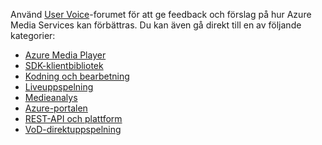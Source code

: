 Använd [User Voice](http://go.microsoft.com/fwlink/?linkid=698785&clcid=0x409)-forumet för att ge feedback och förslag på hur Azure Media Services kan förbättras. Du kan även gå direkt till en av följande kategorier: 

* [Azure Media Player](https://feedback.azure.com/forums/169396-media-services/category/109320-azure-media-player/)
* [SDK-klientbibliotek](https://feedback.azure.com/forums/169396-media-services/category/144435-client-sdks/)
* [Kodning och bearbetning](https://feedback.azure.com/forums/169396-media-services/category/144411-encoding-and-processing/)
* [Liveuppspelning](https://feedback.azure.com/forums/169396-media-services/category/144414-live-streaming/)
* [Medieanalys](https://feedback.azure.com/forums/169396-media-services/category/146181-media-analytics)
* [Azure-portalen](https://feedback.azure.com/forums/169396-media-services/category/144432-portal/)
* [REST-API och plattform](https://feedback.azure.com/forums/169396-media-services/category/144423-rest-api-and-platform/)
* [VoD-direktuppspelning](https://feedback.azure.com/forums/169396-media-services/category/144429-vod-streaming/)

<!--HONumber=Sep16_HO3-->


